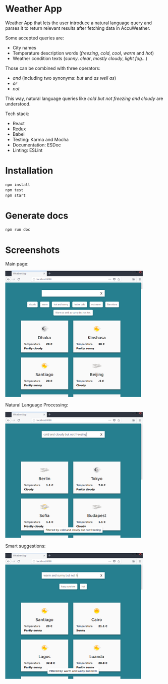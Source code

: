 # Weather App

Weather App that lets the user introduce a natural language query and
parses it to return relevant results after fetching data in AccuWeather.

Some accepted queries are:

* City names
* Temperature description words (_freezing_, _cold_, _cool_, _warm_ and _hot_)
* Weather condition texts (_sunny_. _clear_, _mostly cloudy_, _light fog_...)

Those can be combined with three operators:

* _and_ (including two synonyms: _but_ and _as well as_)
* _or_
* _not_

This way, natural language queries like _cold but not freezing and cloudy_ are
understood.

Tech stack:
* React
* Redux
* Babel
* Testing: Karma and Mocha
* Documentation: ESDoc
* Linting: ESLint

# Installation

```sh
npm install
npm test
npm start
```

# Generate docs

```sh
npm run doc
```

# Screenshots

Main page:

<img src="https://raw.githubusercontent.com/Aljullu/weather-app/master/screenshots/main-page.png" alt="" width="436" height="399" />

Natural Language Processing:

<img src="https://raw.githubusercontent.com/Aljullu/weather-app/master/screenshots/natural-language-processing.png" alt="" width="436" height="399" />

Smart suggestions:

<img src="https://raw.githubusercontent.com/Aljullu/weather-app/master/screenshots/smart-suggestions.png" alt="" width="436" height="399" />
